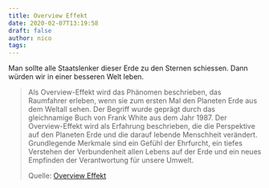 ```yaml
---
title: Overview Effekt
date: 2020-02-07T13:19:58
draft: false
author: nico
tags: 
---
```


Man sollte alle Staatslenker dieser Erde zu den Sternen schiessen. Dann würden wir in einer besseren Welt leben.

> Als Overview-Effekt wird das Phänomen beschrieben, das Raumfahrer erleben,
> wenn sie zum ersten Mal den Planeten Erde aus dem Weltall sehen. Der Begriff
> wurde geprägt durch das gleichnamige Buch von Frank White aus dem Jahr 1987.
> Der Overview-Effekt wird als Erfahrung beschrieben, die die Perspektive auf
> den Planeten Erde und die darauf lebende Menschheit verändert. Grundlegende
> Merkmale sind ein Gefühl der Ehrfurcht, ein tiefes Verstehen der Verbundenheit
> allen Lebens auf der Erde und ein neues Empfinden der Verantwortung für unsere
> Umwelt.
>
> Quelle: [Overview Effekt](https://de.wikipedia.org/wiki/Overview-Effekt)
